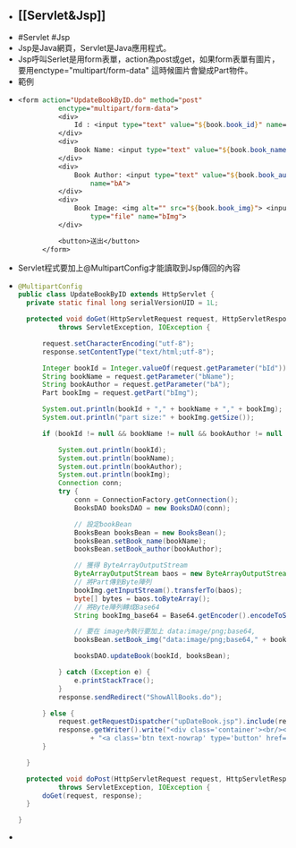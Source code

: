 - ## [[Servlet&Jsp]]
- #Servlet #Jsp
- Jsp是Java網頁，Servlet是Java應用程式。
- Jsp呼叫Serlet是用form表單，action為post或get，如果form表單有圖片，要用enctype="multipart/form-data" 這時候圖片會變成Part物件。
- 範例
- ```Jsp
  <form action="UpdateBookByID.do" method="post"
  			enctype="multipart/form-data">
  			<div>
  				Id : <input type="text" value="${book.book_id}" name="bId">
  			</div>
  			<div>
  				Book Name: <input type="text" value="${book.book_name}" name="bName">
  			</div>
  			<div>
  				Book Author: <input type="text" value="${book.book_author}"
  					name="bA">
  			</div>
  			<div>
  				Book Image: <img alt="" src="${book.book_img}"> <input
  					type="file" name="bImg">
  			</div>
  
  			<button>送出</button>
  		</form>
  ```
- Servlet程式要加上@MultipartConfig才能讀取到Jsp傳回的內容
- ```java
  @MultipartConfig
  public class UpdateBookByID extends HttpServlet {
  	private static final long serialVersionUID = 1L;
  
  	protected void doGet(HttpServletRequest request, HttpServletResponse response)
  			throws ServletException, IOException {
  
  		request.setCharacterEncoding("utf-8");
  		response.setContentType("text/html;utf-8");
  
  		Integer bookId = Integer.valueOf(request.getParameter("bId"));
  		String bookName = request.getParameter("bName");
  		String bookAuthor = request.getParameter("bA");
  		Part bookImg = request.getPart("bImg");
  
  		System.out.println(bookId + "," + bookName + "," + bookImg);
  		System.out.println("part size:" + bookImg.getSize());
  
  		if (bookId != null && bookName != null && bookAuthor != null && bookImg.getSize() != 0) {
  
  			System.out.println(bookId);
  			System.out.println(bookName);
  			System.out.println(bookAuthor);
  			System.out.println(bookImg);
  			Connection conn;
  			try {
  				conn = ConnectionFactory.getConnection();
  				BooksDAO booksDAO = new BooksDAO(conn);
  
  				// 設定bookBean
  				BooksBean booksBean = new BooksBean();
  				booksBean.setBook_name(bookName);
  				booksBean.setBook_author(bookAuthor);
  
  				// 獲得 ByteArrayOutputStream
  				ByteArrayOutputStream baos = new ByteArrayOutputStream();
  				// 將Part傳到Byte陣列
  				bookImg.getInputStream().transferTo(baos);
  				byte[] bytes = baos.toByteArray();
  				// 將Byte陣列轉成Base64
  				String bookImg_base64 = Base64.getEncoder().encodeToString(bytes);
  
  				// 要在 image內執行要加上 data:image/png;base64,
  				booksBean.setBook_img("data:image/png;base64," + bookImg_base64);
  
  				booksDAO.updateBook(bookId, booksBean);
  
  			} catch (Exception e) {
  				e.printStackTrace();
  			}
  			response.sendRedirect("ShowAllBooks.do");
  
  		} else {
  			request.getRequestDispatcher("upDateBook.jsp").include(request, response);
  			response.getWriter().write("<div class='container'><br/><p>請再次輸入</p><br/>"
  					+ "<a class='btn text-nowrap' type='button' href='ShowAllBooks.do'>首頁 </a> </div>");
  		}
  
  	}
  
  	protected void doPost(HttpServletRequest request, HttpServletResponse response)
  			throws ServletException, IOException {
  		doGet(request, response);
  	}
  
  }
  ```
-